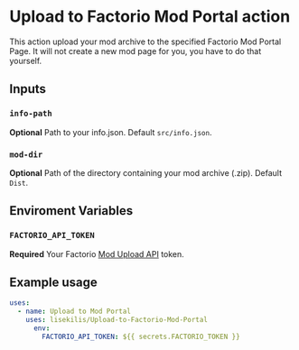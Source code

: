 # Upload to Factorio Mod Portal action

This action upload your mod archive to the specified Factorio Mod Portal Page.
It will not create a new mod page for you, you have to do that yourself.

## Inputs

### `info-path`

**Optional** Path to your info.json. Default `src/info.json`.

### `mod-dir`

**Optional** Path of the directory containing your mod archive (.zip). Default `Dist`.

## Enviroment Variables

### `FACTORIO_API_TOKEN`

**Required** Your Factorio [Mod Upload API](https://wiki.factorio.com/Mod_upload_API) token.

## Example usage

```yaml
uses:
  - name: Upload to Mod Portal
    uses: lisekilis/Upload-to-Factorio-Mod-Portal
      env:
        FACTORIO_API_TOKEN: ${{ secrets.FACTORIO_TOKEN }}
```
